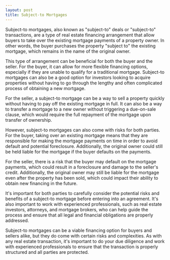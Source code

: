 ```yaml
---
layout: post
title: Subject-to Mortgages
---
```

<p>Subject-to mortgages, also known as "subject-to" deals or "subject-to" transactions, are a type of real estate financing arrangement that allow buyers to take over the existing mortgage payments of a property owner. In other words, the buyer purchases the property "subject to" the existing mortgage, which remains in the name of the original owner.</p>

<p>This type of arrangement can be beneficial for both the buyer and the seller. For the buyer, it can allow for more flexible financing options, especially if they are unable to qualify for a traditional mortgage. Subject-to mortgages can also be a good option for investors looking to acquire properties without having to go through the lengthy and often complicated process of obtaining a new mortgage.</p>

<p>For the seller, a subject-to mortgage can be a way to sell a property quickly without having to pay off the existing mortgage in full. It can also be a way to transfer a mortgage to a new owner without triggering a due-on-sale clause, which would require the full repayment of the mortgage upon transfer of ownership.</p>

<p>However, subject-to mortgages can also come with risks for both parties. For the buyer, taking over an existing mortgage means that they are responsible for making the mortgage payments on time in order to avoid default and potential foreclosure. Additionally, the original owner could still be held liable for the mortgage if the buyer defaults on the payments.</p>

<p>For the seller, there is a risk that the buyer may default on the mortgage payments, which could result in a foreclosure and damage to the seller's credit. Additionally, the original owner may still be liable for the mortgage even after the property has been sold, which could impact their ability to obtain new financing in the future.</p>

<p>It's important for both parties to carefully consider the potential risks and benefits of a subject-to mortgage before entering into an agreement. It's also important to work with experienced professionals, such as real estate investors, attorneys, and mortgage brokers, who can help guide the process and ensure that all legal and financial obligations are properly addressed.</p>

<p>Subject-to mortgages can be a viable financing option for buyers and sellers alike, but they do come with certain risks and complexities. As with any real estate transaction, it's important to do your due diligence and work with experienced professionals to ensure that the transaction is properly structured and all parties are protected.</p>
